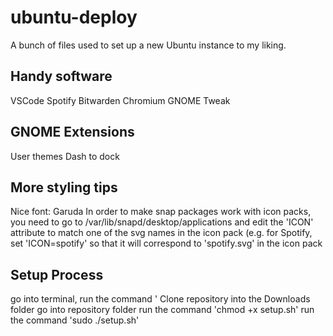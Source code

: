 # ubuntu-deploy
A bunch of files used to set up a new Ubuntu instance to my liking.

## Handy software
VSCode
Spotify
Bitwarden
Chromium
GNOME Tweak

## GNOME Extensions
User themes
Dash to dock

## More styling tips
Nice font: Garuda
In order to make snap packages work with icon packs, you need to go to /var/lib/snapd/desktop/applications and edit the 'ICON' attribute to match one of the svg names in the icon pack (e.g. for Spotify, set 'ICON=spotify' so that it will correspond to 'spotify.svg' in the icon pack


## Setup Process
go into terminal, run the command '
Clone repository into the Downloads folder
go into repository folder
run the command 'chmod +x setup.sh'
run the command 'sudo ./setup.sh'
